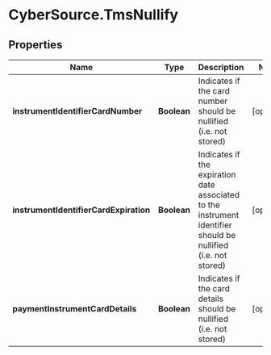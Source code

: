 # CyberSource.TmsNullify

## Properties
Name | Type | Description | Notes
------------ | ------------- | ------------- | -------------
**instrumentIdentifierCardNumber** | **Boolean** | Indicates if the card number should be nullified (i.e. not stored) | [optional] 
**instrumentIdentifierCardExpiration** | **Boolean** | Indicates if the expiration date associated to the instrument identifier should be nullified (i.e. not stored) | [optional] 
**paymentInstrumentCardDetails** | **Boolean** | Indicates if the card details should be nullified (i.e. not stored) | [optional] 


